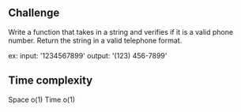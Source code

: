## Challenge 
Write a function that takes in a string and verifies if it is a valid phone number. Return the string in a valid telephone format.

ex:
input: '1234567899'
output: '(123) 456-7899'

## Time complexity

Space o(1)
Time o(1)